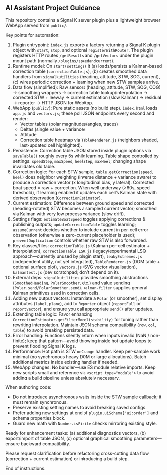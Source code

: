 ## AI Assistant Project Guidance

This repository contains a Signal K server plugin plus a lightweight browser WebApp served from `public/`.

Key points for automation:
1. Plugin entrypoint: `index.js` exports a factory returning a Signal K plugin object with `start`, `stop`, and optional `registerWithRouter`. The plugin registers HTTP routes `/getResults` and `/getVectors` under the plugin mount path (normally `/plugins/speedandcurrent`).
2. Runtime model: On `start(settings)` it (a) loads/persists a Kalman‑based correction table (`correctionTable.js`), (b) creates smoothed data handlers from `signalkutilities` (heading, attitude, STW, SOG, current), (c) wires periodic correction + learning when new STW samples arrive.
3. Data flow (simplified):
	Raw sensors (heading, attitude, STW, SOG, COG) -> smoothing wrappers -> correction table lookup/interpolation -> corrected STW + leeway -> current estimation (slow Kalman) -> residual -> reporter -> HTTP JSON for WebApp.
4. WebApp (`public/`): Pure static assets (no build step). `index.html` loads `app.js` and `vectors.js`; these poll JSON endpoints every second and render:
	- Vector tables (polar magnitudes/angles, traces) 
	- Deltas (single value + variance)
	- Attitude
	- Correction table heatmap via `TableRenderer.js` (neighbors shaded, last-updated cell highlighted).
5. Persistence: Correction table JSON stored inside plugin options via `saveTable()` roughly every 5s while learning. Table shape controlled by settings: `speedStep`, `maxSpeed`, `heelStep`, `maxHeel`; changing shape invalidates old table.
6. Correction logic: For each STW sample, `table.getCorrection(speed, heel)` does neighbor weighting (inverse distance + variance aware) to produce a correction vector (x longitudinal bias, y lateral). Corrected boat speed = raw + correction. When well underway (>60s, speed threshold), if learning enabled it updates each cell’s Kalman state with derived observation (`CorrectionEstimator`).
7. Current estimation: Difference between ground speed and corrected (heading-rotated) STW becomes a sampled current vector; smoothed via Kalman with very low process variance (slow drift).
8. Settings flags: `estimateBoatSpeed` toggles applying corrections & publishing outputs; `updateCorrectionTable` toggles learning; `assumeCurrent` decides whether to include current in per-cell error observation (otherwise a zero-current placeholder is used); `preventDuplication` controls whether raw STW is also forwarded.
9. Key classes/files: `correctionTable.js` (Kalman per-cell estimator + interpolation), `correctionTable LSQ.js` (legacy/experimental LSQ approach—currently unused by plugin start), `leakyExtremes.js` (independent utility, not yet integrated), `TableRenderer.js` (DOM table + optional surface plot), `vectors.js` (SVG vector visualisation), `kalmantest.js` (dev scratchpad; don’t depend on it).
10. External deps: `signalkutilities` provides smoothing abstractions (`SmoothedHeading`, `PolarSmoother`, etc.) and value sending (`Polar.send/PolarSmoother.send`). `kalman-filter` supplies general Kalman primitives used in correction cells.
11. Adding new output vectors: Instantiate a `Polar` (or smoother), set display attributes (`label`, `plane`), add to `Reporter` object (`reportFull` or `reportVector`), and ensure you call appropriate `send()` after updates.
12. Extending table logic: Favor enhancing `CorrectionEstimator.getFilterModel(stability)` for tuning rather than rewriting interpolation. Maintain JSON schema compatibility (`row`, `col`, `table`) to avoid breaking persisted data.
13. Error handling: Functions silently return when inputs invalid (NaN / non-finite); keep that pattern—avoid throwing inside hot update loops to prevent flooding Signal K logs.
14. Performance: Hot path is STW `onChange` handler. Keep per-sample work minimal (no synchronous heavy DOM or large allocations). Batch additional metrics inside existing handler if needed.
15. WebApp changes: No bundler—use ES module relative imports. Keep new scripts small and reference via `<script type="module">` to avoid adding a build pipeline unless absolutely necessary.

When authoring code:
- Do not introduce asynchronous waits inside the STW sample callback; it must remain synchronous.
- Preserve existing setting names to avoid breaking saved configs.
- Prefer adding new settings at end of `plugin.uiSchema['ui:order']` and schema properties block.
- Guard new math with `Number.isFinite` checks mirroring existing style.

Ready for enhancement tasks: (a) additional diagnostics vectors, (b) export/import of table JSON, (c) optional graphical smoothing parameters—ensure backward compatibility.

Please request clarification before refactoring cross-cutting data flow (correction + current estimation) or introducing a build step.

End of instructions.
